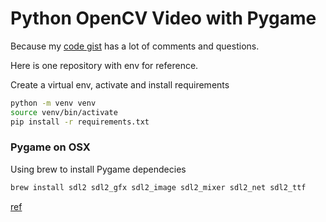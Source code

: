# Python OpenCV Video with Pygame

Because my [code gist](https://gist.github.com/radames/1e7c794842755683162b) has a lot of comments and questions.

Here is one repository with env for reference.

Create a virtual env, activate and install requirements

~~~bash
python -m venv venv 
source venv/bin/activate
pip install -r requirements.txt
~~~


### Pygame on OSX
Using brew to install Pygame dependecies

~~~bash
brew install sdl2 sdl2_gfx sdl2_image sdl2_mixer sdl2_net sdl2_ttf
~~~
[ref](https://stackoverflow.com/questions/52718921/problems-getting-pygame-to-show-anything-but-a-blank-screen-on-macos-mojave)